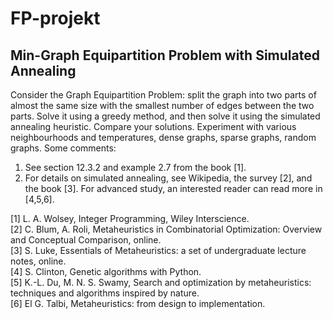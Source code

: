 # FP-projekt

## Min-Graph Equipartition Problem with Simulated Annealing
Consider the Graph Equipartition Problem: split the graph into two parts of almost the same size
with the smallest number of edges between the two parts. Solve it using a greedy method, and
then solve it using the simulated annealing heuristic. Compare your solutions. Experiment with
various neighbourhoods and temperatures, dense graphs, sparse graphs, random graphs.
Some comments:
1. See section 12.3.2 and example 2.7 from the book [1].
2. For details on simulated annealing, see Wikipedia, the survey [2], and the book [3]. For advanced
study, an interested reader can read more in [4,5,6].




[1] L. A. Wolsey, Integer Programming, Wiley Interscience. \
[2] C. Blum, A. Roli, Metaheuristics in Combinatorial Optimization: Overview and Conceptual
Comparison, online.\
[3] S. Luke, Essentials of Metaheuristics: a set of undergraduate lecture notes, online.\
[4] S. Clinton, Genetic algorithms with Python.\
[5] K.-L. Du, M. N. S. Swamy, Search and optimization by metaheuristics: techniques and algorithms
inspired by nature.\
[6] El G. Talbi, Metaheuristics: from design to implementation.
